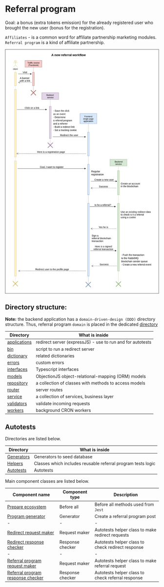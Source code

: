 # Referral program

Goal: a bonus (extra tokens emission) for the already registered user who brought the new user (bonus for the registration).

`Affiliates` - is a common word for affiliate partnership marketing modules. `Referral program` is a kind of affiliate
partnership. 

![Referral program](https://raw.githubusercontent.com/UOSnetwork/ucom.backend/master/documentation/jpg/referral-program.jpg)

## Directory structure:

**Note:** the backend application has a `domain-driven-design (DDD)`  directory structure. Thus, referral program `domain`
is placed in the dedicated [directory](../../lib/affiliates) 

Directory | What is inside
--- | ---
[applications](../../lib/affiliates/applications) | redirect server (expressJS) - use to run and for autotests
[bin](../../lib/affiliates/bin)  | script to run a redirect server
[dictionary](../../lib/affiliates/dictionary) | related dictionaries
[errors](../../lib/affiliates/errors) | custom errors
[interfaces](../../lib/affiliates/interfaces) | Typescript interfaces
[models](../../lib/affiliates/models) | ObjectionJS object-relational-mapping (ORM) models
[repository](../../lib/affiliates/repository) | a collection of classes with methods to access models
[router](../../lib/affiliates/router) | server routes
[service](../../lib/affiliates/service) | a collection of services, business layer
[validators](../../lib/affiliates/validators) | validate incoming requests
[workers](../../lib/affiliates/workers) | background CRON workers 
            
## Autotests

Directories are listed below.

Directory | What is inside
--- | --- 
[Generators](../../test/generators/affiliates) | Generators to seed database
[Helpers](../../test/helpers/affiliates) | Classes which includes reusable referral program tests logic
[Autotests](../../test/integration/affiliates) | Autotests

Main component classes are listed below.

Component name | Component type | Description
--- | --- | --- 
[Prepare ecosystem](../../test/helpers/affiliates/affiliates-before-all-helper.ts) | Before all | Before all methods used from `Jest`
[Program generator](../../test/generators/affiliates/affiliates-generator.ts) | Generator | Create a referral program post 
- | - | -
[Redirect request maker](../../test/helpers/affiliates/redirect-request.ts) | Request maker | Autotests helper class to make redirect requests 
[Redirect response checker](../../test/helpers/affiliates/redirect-checker.ts) | Response checker | Autotests helper class to check redirect response 
- | - | -
[Referral program request maker](../../test/helpers/affiliates/affiliates-request.ts) | Request maker | Autotests helper class to make referral request 
[Referral program response checker](../../test/helpers/affiliates/affiliates-checker.ts) | Response checker | Autotests helper class to check referral response 

